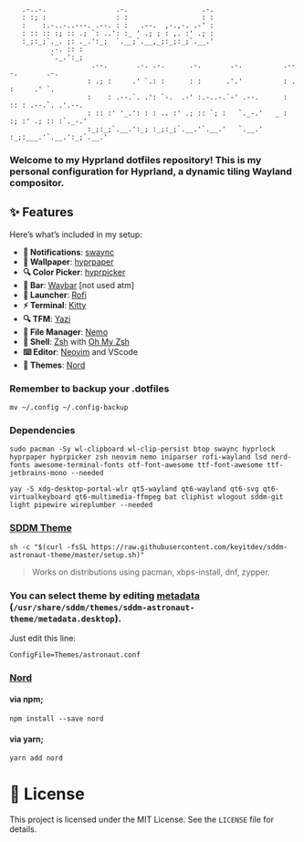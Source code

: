 ```
   .-..-.                 .-.                  .-.
   : :; :                 : :                  : :
   :    :.-..-..---. .--. : :   .--.  ,-.,-. .-' :
   : :: :: :; :: .; `: ..': :_ ' .; ; : ,. :' .; :
   :_;:_;`._. ;: ._.':_;  `.__;`.__,_;:_;:_;`.__.'
          .-. :: :
          `._.':_;
                    .--.       .-. .-.      .-.       .-.          .---.       .-.      
                   : .; :     .' `.: :      : :      .'.'          : .  :     .' `.     
                   :    : .--.`. .': `-.  .-' :.-..-.`-' .--.      : :: : .--.`. .'.--. 
                   : :: :' '_.': : : .. :' .; :: `; :   `._-.'   _ : :; :' .; :: :`._-.'
                   :_;:_;`.__.':_; :_;:_;`.__.'`.__.'   `.__.'  :_;:___.'`.__.':_;`.__.'
```

### Welcome to my Hyprland dotfiles repository! This is my personal configuration for Hyprland, a dynamic tiling Wayland compositor.

## ✨ **Features**

Here’s what’s included in my setup:

- **🔔 Notifications**: [swaync](https://github.com/ErikReider/SwayNotificationCenter)
- **🎨 Wallpaper**: [hyprpaper](https://github.com/hyprwm/hyprpaper)
- **🔍 Color Picker**: [hyprpicker](https://github.com/hyprwm/hyprpicker)
- **🍫 Bar**: [Waybar](https://github.com/Alexays/Waybar) [not used atm]
- **🚀 Launcher**: [Rofi](https://github.com/davatorium/rofi)
- **⚡ Terminal**: [Kitty](https://sw.kovidgoyal.net/kitty/)
- **🔍 TFM**: [Yazi]([Yazi](https://github.com/sxyazi/yazi))
- **📂 File Manager**: [Nemo]()
- **🐢 Shell**: [Zsh](https://www.zsh.org/) with [Oh My Zsh](https://ohmyz.sh/)
- **⌨️ Editor**: [Neovim](https://neovim.io/) and VScode
- **🍙 Themes**: [Nord](https://github.com/nordtheme/nord)

### Remember to backup your .dotfiles
`mv ~/.config ~/.config-backup`

### Dependencies
`sudo pacman -Sy wl-clipboard wl-clip-persist btop swaync hyprlock hyprpaper hyprpicker zsh neovim nemo iniparser rofi-wayland lsd nerd-fonts awesome-terminal-fonts otf-font-awesome ttf-font-awesome ttf-jetbrains-mono --needed`

`yay -S xdg-desktop-portal-wlr qt5-wayland qt6-wayland qt6-svg qt6-virtualkeyboard qt6-multimedia-ffmpeg bat cliphist wlogout sddm-git light pipewire wireplumber --needed`

### [SDDM Theme](https://github.com/Keyitdev/sddm-astronaut-theme)
`sh -c "$(curl -fsSL https://raw.githubusercontent.com/keyitdev/sddm-astronaut-theme/master/setup.sh)"`

> Works on distributions using pacman, xbps-install, dnf, zypper.

### You can select theme by editing [metadata](https://github.com/Keyitdev/sddm-astronaut-theme/blob/master/metadata.desktop) (`/usr/share/sddm/themes/sddm-astronaut-theme/metadata.desktop`).

Just edit this line:

`ConfigFile=Themes/astronaut.conf`

### [Nord](https://github.com/nordtheme/nord)
#### via npm;
`npm install --save nord`
#### via yarn;
`yarn add nord`


# 📜 License
This project is licensed under the MIT License. See the `LICENSE` file for details.